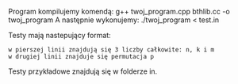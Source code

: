 Program kompilujemy komendą: g++ twoj_program.cpp bthlib.cc -o twoj_program A następnie wykonujemy: ./twoj_program < test.in

Testy mają nastepujący format:

    w pierszej linii znajdują się 3 liczby całkowite: n, k i m
    w drugiej linii znajduje się permutacja p

Testy przykładowe znajdują się w folderze in.
